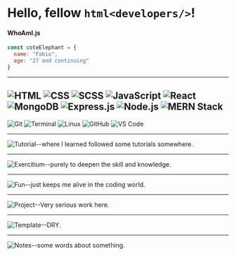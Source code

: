 # Hello, fellow ````html<developers/>````!

#### WhoAmI.js
````javascript
const coteElephant = {
  name: "Fabio",
  age: "27 and continuing"
}
````
---

![HTML](https://img.shields.io/badge/-HTML-orange?logo=html5&logoColor=white)
![CSS](https://img.shields.io/badge/-CSS-blue?logo=css3&logoColor=white)
![SCSS](https://img.shields.io/badge/-SCSS-cc6699?logo=sass&logoColor=white)
![JavaScript](https://img.shields.io/badge/-JavaScript-yellow?logo=javascript&logoColor=black)
![React](https://img.shields.io/badge/-React-61DAFB?logo=react&logoColor=black)
![MongoDB](https://img.shields.io/badge/-MongoDB-green?logo=mongodb&logoColor=white)
![Express.js](https://img.shields.io/badge/-Express.js-000000?logo=express&logoColor=white)
![Node.js](https://img.shields.io/badge/-Node.js-339933?logo=node.js&logoColor=white)
![MERN Stack](https://img.shields.io/badge/-MERN%20Stack-3C873A?logo=mongodb&logoColor=white)
---
![Git](https://img.shields.io/badge/-Git-F05032?logo=git&logoColor=white)
![Terminal](https://img.shields.io/badge/-Terminal-black?logo=windows-terminal&logoColor=white)
![Linux](https://img.shields.io/badge/-Linux-FCC624?logo=linux&logoColor=black)
![GitHub](https://img.shields.io/badge/-GitHub-181717?logo=github&logoColor=white)
![VS Code](https://img.shields.io/badge/-VS%20Code-007ACC?logo=visual-studio-code&logoColor=white)

---

![Tutorial](https://img.shields.io/badge/-Tutorial-white?logo=book&logoColor=black)--where I learned followed some tutorials somewhere.

---

![Exercitium](https://img.shields.io/badge/-Exercitium-green?logo=exercise&logoColor=black)--purely to deepen the skill and knowledge.

---

![Fun](https://img.shields.io/badge/-Fun-orange?logo=smile&logoColor=black)--just keeps me alive in the coding world.

---

![Project](https://img.shields.io/badge/-Project-purple?logo=hammer&logoColor=black)--Very serious work here.

---
![Template](https://img.shields.io/badge/-Template-gray?logo=template&logoColor=black)--DRY.

---

![Notes](https://img.shields.io/badge/-Notes-yellow?logo=note&logoColor=black)--some words about something.

